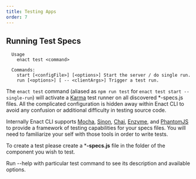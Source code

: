 ```yaml
---
title: Testing Apps
order: 7
---
```

## Running Test Specs
```
  Usage
    enact test <command>

  Commands:
    start [<configFile>] [<options>] Start the server / do single run.
    run [<options>] [ -- <clientArgs>] Trigger a test run.
```
The `enact test` command (aliased as `npm run test` for `enact test start --single-run`) will activate a [Karma](http://karma-runner.github.io/1.0/index.html) test runner on all discovered *-specs.js files. All the complicated configuration is hidden away within Enact CLI to avoid any confusion or additional difficulty in testing source code.

Internally Enact CLI supports [Mocha](https://mochajs.org), [Sinon](http://sinonjs.org), [Chai](http://chaijs.com), [Enzyme](http://airbnb.io/enzyme/), and [PhantomJS](http://phantomjs.org) to provide a framework of testing capabilities for your specs files. You will need to familiarize your self with those tools in order to write tests.

To create a test please create a ***-specs.js** file in the folder of the component you wish to test.

Run --help with particular test command to see its description and available options.
